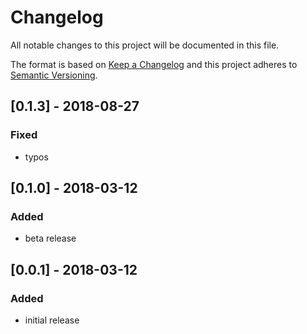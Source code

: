 # Changelog

All notable changes to this project will be documented in this file.

The format is based on [Keep a Changelog](http://keepachangelog.com/en/1.0.0/)
and this project adheres to [Semantic Versioning](http://semver.org/spec/v2.0.0.html).

## [0.1.3] - 2018-08-27
### Fixed
* typos

## [0.1.0] - 2018-03-12
### Added
* beta release

## [0.0.1] - 2018-03-12
### Added
* initial release
